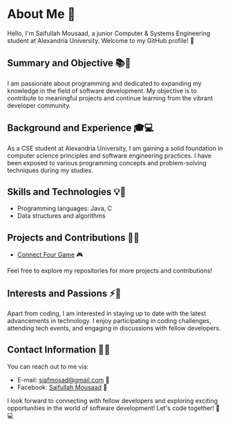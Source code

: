 # About Me 👋

Hello, I'm Saifullah Mousaad, a junior Computer & Systems Engineering student at Alexandria University. Welcome to my GitHub profile! 🎉

## Summary and Objective 📚🚀

I am passionate about programming and dedicated to expanding my knowledge in the field of software development. My objective is to contribute to meaningful projects and continue learning from the vibrant developer community.

## Background and Experience 🎓💻

As a CSE student at Alexandria University, I am gaining a solid foundation in computer science principles and software engineering practices. I have been exposed to various programming concepts and problem-solving techniques during my studies. 

## Skills and Technologies 💡🔧

- Programming languages: Java, C
- Data structures and algorithms

## Projects and Contributions 🚀🤝

- [Connect Four Game](https://github.com/Saifullah-1/Connect-Four.git) 🎮

Feel free to explore my repositories for more projects and contributions!

## Interests and Passions ⚡🌟

Apart from coding, I am interested in staying up to date with the latest advancements in technology. I enjoy participating in coding challenges, attending tech events, and engaging in discussions with fellow developers. 

## Contact Information 📧📱

You can reach out to me via:

- E-mail: siafmosad@gmail.com 📩
- Facebook: [Saifullah Mousaad](https://www.facebook.com/seif.mous3ad/) 👥

I look forward to connecting with fellow developers and exploring exciting opportunities in the world of software development! Let's code together! 🚀💻
